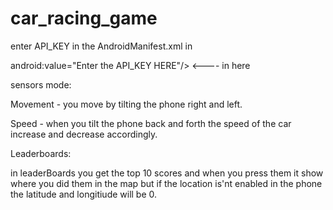 # car_racing_game

enter API_KEY in the AndroidManifest.xml in

android:value="Enter the API_KEY HERE"/>   <----  in here


sensors mode:

Movement - you move by tilting the phone right and left.

Speed - when you tilt the phone back and forth the speed of the car increase and decrease accordingly.

Leaderboards: 

in leaderBoards you get the top 10 scores and when you press them it show where you did them in the map but 
if the location is'nt enabled in the phone the latitude and longitiude will be 0.
